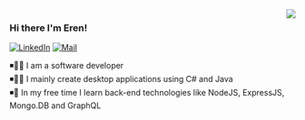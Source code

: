 <img align="right" src="https://github-readme-stats.vercel.app/api?username=eozdil174&count_private=true&show_icons=true&theme=nord&hide=stars,contribs"/>

### Hi there I'm Eren!

[![LinkedIn](https://img.shields.io/static/v1?label=LinkedIn&message=%20&color=orange&logo=LinkedIn&style=flat-square&logoColor=white)](https://www.linkedin.com/in/eozdil/)
[![Mail](https://img.shields.io/static/v1?label=Mail&message=%20&color=red&logo=gmail&style=flat-square&logoColor=white)](mailto:eozdil174@gmail.com)

◾👨‍🎓 I am a software developer 
<br/>
◾👨‍💻 I mainly create desktop applications using C# and Java
<br/>
◾🌱 In my free time I learn back-end technologies like NodeJS, ExpressJS, Mongo.DB and GraphQL

<!--<img src="https://github-readme-stats.vercel.app/api/top-langs/?username=lucafluri&layout=compact&theme=dark&hide_border=true&hide_rank=false&show_icons=true&title_color=606060&text_color=606060&bg_color=00000000">-->
